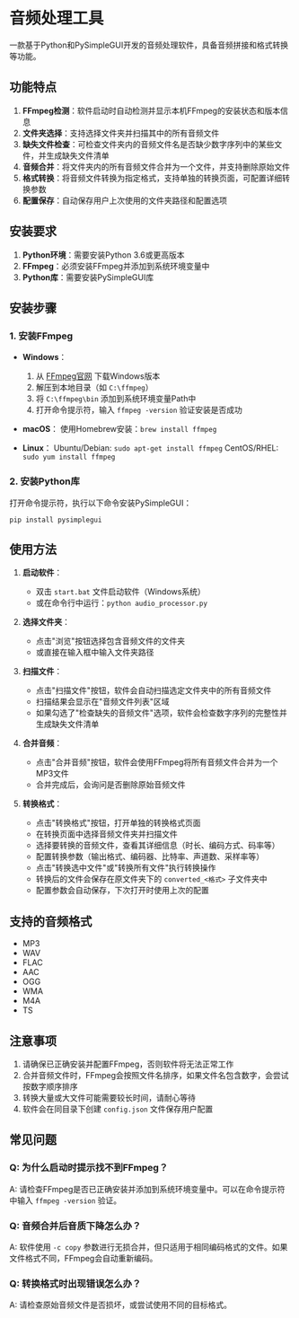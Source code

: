 # 音频处理工具

一款基于Python和PySimpleGUI开发的音频处理软件，具备音频拼接和格式转换等功能。

## 功能特点

1. **FFmpeg检测**：软件启动时自动检测并显示本机FFmpeg的安装状态和版本信息
2. **文件夹选择**：支持选择文件夹并扫描其中的所有音频文件
3. **缺失文件检查**：可检查文件夹内的音频文件名是否缺少数字序列中的某些文件，并生成缺失文件清单
4. **音频合并**：将文件夹内的所有音频文件合并为一个文件，并支持删除原始文件
5. **格式转换**：将音频文件转换为指定格式，支持单独的转换页面，可配置详细转换参数
6. **配置保存**：自动保存用户上次使用的文件夹路径和配置选项

## 安装要求

1. **Python环境**：需要安装Python 3.6或更高版本
2. **FFmpeg**：必须安装FFmpeg并添加到系统环境变量中
3. **Python库**：需要安装PySimpleGUI库

## 安装步骤

### 1. 安装FFmpeg

- **Windows**：
  1. 从 [FFmpeg官网](https://ffmpeg.org/download.html) 下载Windows版本
  2. 解压到本地目录（如 `C:\ffmpeg`）
  3. 将 `C:\ffmpeg\bin` 添加到系统环境变量Path中
  4. 打开命令提示符，输入 `ffmpeg -version` 验证安装是否成功

- **macOS**：
  使用Homebrew安装：`brew install ffmpeg`

- **Linux**：
  Ubuntu/Debian: `sudo apt-get install ffmpeg`
  CentOS/RHEL: `sudo yum install ffmpeg`

### 2. 安装Python库

打开命令提示符，执行以下命令安装PySimpleGUI：

```
pip install pysimplegui
```

## 使用方法

1. **启动软件**：
   - 双击 `start.bat` 文件启动软件（Windows系统）
   - 或在命令行中运行：`python audio_processor.py`

2. **选择文件夹**：
   - 点击"浏览"按钮选择包含音频文件的文件夹
   - 或直接在输入框中输入文件夹路径

3. **扫描文件**：
   - 点击"扫描文件"按钮，软件会自动扫描选定文件夹中的所有音频文件
   - 扫描结果会显示在"音频文件列表"区域
   - 如果勾选了"检查缺失的音频文件"选项，软件会检查数字序列的完整性并生成缺失文件清单

4. **合并音频**：
   - 点击"合并音频"按钮，软件会使用FFmpeg将所有音频文件合并为一个MP3文件
   - 合并完成后，会询问是否删除原始音频文件

5. **转换格式**：
   - 点击"转换格式"按钮，打开单独的转换格式页面
   - 在转换页面中选择音频文件夹并扫描文件
   - 选择要转换的音频文件，查看其详细信息（时长、编码方式、码率等）
   - 配置转换参数（输出格式、编码器、比特率、声道数、采样率等）
   - 点击"转换选中文件"或"转换所有文件"执行转换操作
   - 转换后的文件会保存在原文件夹下的 `converted_<格式>` 子文件夹中
   - 配置参数会自动保存，下次打开时使用上次的配置

## 支持的音频格式

- MP3
- WAV
- FLAC
- AAC
- OGG
- WMA
- M4A
- TS

## 注意事项

1. 请确保已正确安装并配置FFmpeg，否则软件将无法正常工作
2. 合并音频文件时，FFmpeg会按照文件名排序，如果文件名包含数字，会尝试按数字顺序排序
3. 转换大量或大文件可能需要较长时间，请耐心等待
4. 软件会在同目录下创建 `config.json` 文件保存用户配置

## 常见问题

### Q: 为什么启动时提示找不到FFmpeg？
A: 请检查FFmpeg是否已正确安装并添加到系统环境变量中。可以在命令提示符中输入 `ffmpeg -version` 验证。

### Q: 音频合并后音质下降怎么办？
A: 软件使用 `-c copy` 参数进行无损合并，但只适用于相同编码格式的文件。如果文件格式不同，FFmpeg会自动重新编码。

### Q: 转换格式时出现错误怎么办？
A: 请检查原始音频文件是否损坏，或尝试使用不同的目标格式。